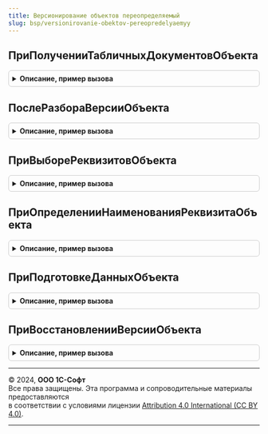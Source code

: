 ```yaml
---
title: Версионирование объектов переопределяемый
slug: bsp/versionirovanie-obektov-pereopredelyaemyy
---
```



## ПриПолученииТабличныхДокументовОбъекта
<details style="margin: 1em 0; padding: 0.5em; border: 1px solid #ccc; border-radius: 6px;">

<summary style="font-weight: bold; cursor: pointer;">Описание, пример вызова</summary>

```bsl

// Вызывается для получения версионируемых табличных документов во время записи версии объекта.
// Табличный документ прикладывается к версии объекта в случае, когда в отчете по версии объекта требуется
// заменить "техногенную" табличную часть объекта на ее представление в виде табличного документа.
//
// Параметры:
//  Ссылка             - ЛюбаяСсылка - версионируемый объект конфигурации.
//  ТабличныеДокументы - Структура:
//   * Ключ     - Строка    - имя табличного документа;
//   * Значение - Структура:
//    ** Наименование - Строка            - наименование табличного документа;
//    ** Данные       - ТабличныйДокумент - версионируемый табличный документ.
//
Процедура ПриПолученииТабличныхДокументовОбъекта(Ссылка, ТабличныеДокументы) Экспорт
```

Пример вызова
```bsl
ВерсионированиеОбъектовПереопределяемый.ПриПолученииТабличныхДокументовОбъекта(Ссылка, ТабличныеДокументы) 
```
</details>

## ПослеРазбораВерсииОбъекта
<details style="margin: 1em 0; padding: 0.5em; border: 1px solid #ccc; border-radius: 6px;">

<summary style="font-weight: bold; cursor: pointer;">Описание, пример вызова</summary>

```bsl

// Вызывается после разбора прочитанной из регистра версии объекта,
//  может использоваться для дополнительной обработки результата разбора версии.
//
// Параметры:
//  Ссылка    - ЛюбаяСсылка - версионируемый объект конфигурации.
//  Результат - Структура - результат разбора версии подсистемой версионирования.
//
Процедура ПослеРазбораВерсииОбъекта(Ссылка, Результат) Экспорт
```

Пример вызова
```bsl
ВерсионированиеОбъектовПереопределяемый.ПослеРазбораВерсииОбъекта(Ссылка, Результат) 
```
</details>

## ПриВыбореРеквизитовОбъекта
<details style="margin: 1em 0; padding: 0.5em; border: 1px solid #ccc; border-radius: 6px;">

<summary style="font-weight: bold; cursor: pointer;">Описание, пример вызова</summary>

```bsl

// Вызывается после определения реквизитов объекта из формы
// РегистрСведений.ВерсииОбъектов.ВыборРеквизитовОбъекта.
//
// Параметры:
//  Ссылка           - ЛюбаяСсылка       - версионируемый объект конфигурации.
//  ДеревоРеквизитов - ДанныеФормыДерево - дерево реквизитов объектов.
//
Процедура ПриВыбореРеквизитовОбъекта(Ссылка, ДеревоРеквизитов) Экспорт
```

Пример вызова
```bsl
ВерсионированиеОбъектовПереопределяемый.ПриВыбореРеквизитовОбъекта(Ссылка, ДеревоРеквизитов) 
```
</details>

## ПриОпределенииНаименованияРеквизитаОбъекта
<details style="margin: 1em 0; padding: 0.5em; border: 1px solid #ccc; border-radius: 6px;">

<summary style="font-weight: bold; cursor: pointer;">Описание, пример вызова</summary>

```bsl

// Вызывается при получении представления реквизита объекта.
//
// Параметры:
//  Ссылка                - ЛюбаяСсылка - версионируемый объект конфигурации.
//  ИмяРеквизита          - Строка      - ИмяРеквизита, как оно задано в конфигураторе.
//  НаименованиеРеквизита - Строка      - выходной параметр, можно переопределить полученный синоним.
//  Видимость             - Булево      - выводить реквизит в отчетах по версиям.
//
Процедура ПриОпределенииНаименованияРеквизитаОбъекта(Ссылка, ИмяРеквизита, НаименованиеРеквизита, Видимость) Экспорт
```

Пример вызова
```bsl
ВерсионированиеОбъектовПереопределяемый.ПриОпределенииНаименованияРеквизитаОбъекта(Ссылка, ИмяРеквизита, НаименованиеРеквизита, Видимость) 
```
</details>

## ПриПодготовкеДанныхОбъекта
<details style="margin: 1em 0; padding: 0.5em; border: 1px solid #ccc; border-radius: 6px;">

<summary style="font-weight: bold; cursor: pointer;">Описание, пример вызова</summary>

```bsl

// Дополняет объект реквизитами, хранящимися отдельно от объекта либо в служебной части самого объекта,
// не предназначенной для вывода в отчетах.
//
// Параметры:
//  Объект - СправочникОбъект
//         - ДокументОбъект
//         - ПланВидовРасчетаОбъект
//         - ПланСчетовОбъект
//         - ПланВидовХарактеристикОбъект -
//           версионируемый объект.
//  ДополнительныеРеквизиты - ТаблицаЗначений - коллекция дополнительных реквизитов, которые требуется сохранить вместе
//                                              с версией объекта:
//   * Идентификатор - Произвольный - уникальный идентификатор реквизита. Требуется при восстановлении из версии
//                                    объекта в случае, когда значение реквизита хранится отдельно от объекта.
//   * Наименование - Строка - название реквизита.
//   * Значение - Произвольный - значение реквизита.
//
Процедура ПриПодготовкеДанныхОбъекта(Объект, ДополнительныеРеквизиты) Экспорт
```

Пример вызова
```bsl
ВерсионированиеОбъектовПереопределяемый.ПриПодготовкеДанныхОбъекта(Объект, ДополнительныеРеквизиты) 
```
</details>

## ПриВосстановленииВерсииОбъекта
<details style="margin: 1em 0; padding: 0.5em; border: 1px solid #ccc; border-radius: 6px;">

<summary style="font-weight: bold; cursor: pointer;">Описание, пример вызова</summary>

```bsl

// Восстанавливает значения реквизитов объекта, хранящихся отдельно от объекта.
//
// Параметры:
//  Объект - СправочникОбъект
//         - ДокументОбъект
//         - ПланВидовРасчетаОбъект
//         - ПланСчетовОбъект
//         - ПланВидовХарактеристикОбъект -
//           версионируемый объект:
//   * Ссылка - ЛюбаяСсылка
//  ДополнительныеРеквизиты - ТаблицаЗначений - коллекция дополнительных реквизитов, которые были сохранены вместе с
//                                              версией объекта:
//   * Идентификатор - Произвольный - уникальный идентификатор реквизита.
//   * Наименование - Строка - название реквизита.
//   * Значение - Произвольный - значение реквизита.
//
Процедура ПриВосстановленииВерсииОбъекта(Объект, ДополнительныеРеквизиты) Экспорт
```

Пример вызова
```bsl
ВерсионированиеОбъектовПереопределяемый.ПриВосстановленииВерсииОбъекта(Объект, ДополнительныеРеквизиты) 
```
</details>

---

© 2024, **ООО 1С-Софт**  
Все права защищены. Эта программа и сопроводительные материалы предоставляются  
в соответствии с условиями лицензии [Attribution 4.0 International (CC BY 4.0)](https://creativecommons.org/licenses/by/4.0/legalcode).

---
